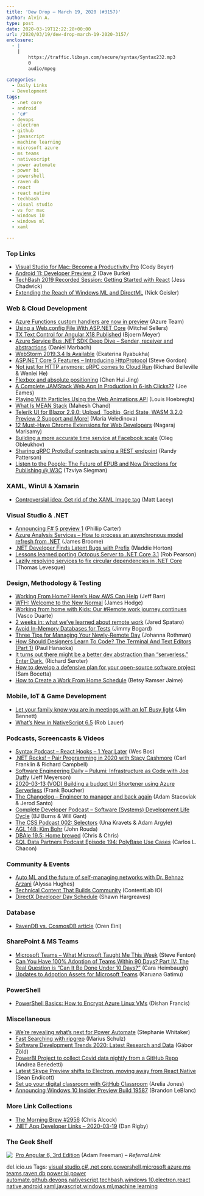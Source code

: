 ```yaml
---
title: 'Dew Drop – March 19, 2020 (#3157)'
author: Alvin A.
type: post
date: 2020-03-19T12:22:28+00:00
url: /2020/03/19/dew-drop-march-19-2020-3157/
enclosure:
  - |
    |
        https://traffic.libsyn.com/secure/syntax/Syntax232.mp3
        0
        audio/mpeg
        
categories:
  - Daily Links
  - Development
tags:
  - .net core
  - android
  - 'c#'
  - devops
  - electron
  - github
  - javascript
  - machine learning
  - microsoft azure
  - ms teams
  - nativescript
  - power automate
  - power bi
  - powershell
  - raven db
  - react
  - react native
  - techbash
  - visual studio
  - vs for mac
  - windows 10
  - windows ml
  - xaml

---
```

### <a name="top"></a>Top Links

  * <a href="https://devblogs.microsoft.com/visualstudio/visual-studio-for-mac-become-a-productivity-pro/" target="_blank" rel="noopener noreferrer">Visual Studio for Mac: Become a Productivity Pro</a> (Cody Beyer)
  * <a href="http://feedproxy.google.com/~r/blogspot/hsDu/~3/aLcRt9OZ5Zk/android-11-developer-preview-2.html" target="_blank" rel="noopener noreferrer">Android 11: Developer Preview 2</a> (Dave Burke)
  * <a href="http://www.youtube.com/watch?v=qEydH2GTmMg" target="_blank" rel="noopener noreferrer">TechBash 2019 Recorded Session: Getting Started with React</a> (Jess Chadwick)
  * <a href="https://blogs.windows.com/windowsdeveloper/2020/03/18/extending-the-reach-of-windows-ml-and-directml/?WT.mc_id=DX_MVP4025064" target="_blank" rel="noopener noreferrer">Extending the Reach of Windows ML and DirectML</a> (Nick Geisler)



### <a name="web"></a>Web & Cloud Development

  * <a href="https://azure.microsoft.com/en-us/updates/azure-functions-custom-handlers-are-now-in-preview/" target="_blank" rel="noopener noreferrer">Azure Functions custom handlers are now in preview</a> (Azure Team)
  * <a href="https://www.mitchelsellers.com/blog/article/using-a-web-config-file-with-asp-net-core" target="_blank" rel="noopener noreferrer">Using a Web.config File With ASP.NET Core</a> (Mitchel Sellers)
  * <a href="https://www.textcontrol.com/blog/2020/03/18/tx-text-control-for-angular-x18-published/" target="_blank" rel="noopener noreferrer">TX Text Control for Angular X18 Published</a> (Bjoern Meyer)
  * <a href="https://www.planetgeek.ch/2020/03/18/azure-service-bus-net-sdk-deep-dive-sender-receiver-and-abstractions/" target="_blank" rel="noopener noreferrer">Azure Service Bus .NET SDK Deep Dive – Sender, receiver and abstractions</a> (Daniel Marbach)
  * <a href="https://blog.jetbrains.com/webstorm/2020/03/webstorm-2019-3-4-is-available/" target="_blank" rel="noopener noreferrer">WebStorm 2019.3.4 Is Available</a> (Ekaterina Ryabukha)
  * <a href="https://www.stevejgordon.co.uk/asp-net-core-5-features-introducing-httpprotocol" target="_blank" rel="noopener noreferrer">ASP.NET Core 5 Features – Introducing HttpProtocol</a> (Steve Gordon)
  * <a href="https://grpc.io/blog/grpc-cloud-run/" target="_blank" rel="noopener noreferrer">Not just for HTTP anymore: gRPC comes to Cloud Run</a> (Richard Belleville & Wenlei He)
  * <a href="https://www.chenhuijing.com/blog/flexbox-and-absolute-positioning/" target="_blank" rel="noopener noreferrer">Flexbox and absolute positioning</a> (Chen Hui Jing)
  * <a href="https://medium.com/thinkster-io/a-complete-jamstack-web-app-in-production-in-6-ish-clicks-9d7a913236be?source=rss----4b02256a38e9---4" target="_blank" rel="noopener noreferrer">A Complete JAMStack Web App In Production in 6-ish Clicks??</a> (Joe Eames)
  * <a href="https://css-tricks.com/playing-with-particles-using-the-web-animations-api/" target="_blank" rel="noopener noreferrer">Playing With Particles Using the Web Animations API</a> (Louis Hoebregts)
  * <a href="https://www.c-sharpcorner.com/article/what-is-mean-stack/" target="_blank" rel="noopener noreferrer">What Is MEAN Stack</a> (Mahesh Chand)
  * <a href="https://www.telerik.com/blogs/telerik-ui-for-blazor-290-upload-tooltip-grid-state-wasm-320-preview-2-support-more" target="_blank" rel="noopener noreferrer">Telerik UI for Blazor 2.9.0: Upload, Tooltip, Grid State, WASM 3.2.0 Preview 2 Support and More!</a> (Maria Veledinova)
  * <a href="https://www.syncfusion.com/blogs/post/12-must-have-chrome-extensions-for-web-developers.aspx" target="_blank" rel="noopener noreferrer">12 Must-Have Chrome Extensions for Web Developers</a> (Nagaraj Marisamy)
  * <a href="https://engineering.fb.com/production-engineering/ntp-service/" target="_blank" rel="noopener noreferrer">Building a more accurate time service at Facebook scale</a> (Oleg Obleukhov)
  * <a href="https://devblogs.microsoft.com/premier-developer/sharing-grpc-protobuf-contracts-using-a-rest-endpoint/" target="_blank" rel="noopener noreferrer">Sharing gRPC ProtoBuf contracts using a REST endpoint</a> (Randy Patterson)
  * <a href="https://www.w3.org/blog/2020/03/listen-to-the-people-the-future-of-epub-and-new-directions-for-publishing-w3c/" target="_blank" rel="noopener noreferrer">Listen to the People: The Future of EPUB and New Directions for Publishing @ W3C</a> (Tzviya Siegman)



### <a name="silverlight"></a>XAML, WinUI & Xamarin

  * <a href="http://feedproxy.google.com/~r/MattLacey/~3/iQhuIOY2mu8/controversial-idea-get-rid-of-xaml.html" target="_blank" rel="noopener noreferrer">Controversial idea: Get rid of the XAML Image tag</a> (Matt Lacey)



### <a name="dotnet"></a>Visual Studio & .NET

  * <a href="https://devblogs.microsoft.com/dotnet/announcing-f-5-preview-1/" target="_blank" rel="noopener noreferrer">Announcing F# 5 preview 1</a> (Phillip Carter)
  * <a href="https://blogs.endjin.com/2020/03/azure-analysis-services-how-to-process-an-asynchronous-model-refresh-from-net/" target="_blank" rel="noopener noreferrer">Azure Analysis Services – How to process an asynchronous model refresh from .NET</a> (James Broome)
  * <a href="https://stackify.com/net-developer-finds-latent-bugs-with-prefix/" target="_blank" rel="noopener noreferrer">.NET Developer Finds Latent Bugs with Prefix</a> (Maddie Horton)
  * <a href="http://feedproxy.google.com/~r/OctopusDeploy/~3/an5lTfFi7nw/octopus-server-dotnet-core-lessons-learned" target="_blank" rel="noopener noreferrer">Lessons learned porting Octopus Server to .NET Core 3.1</a> (Rob Pearson)
  * <a href="https://thomaslevesque.com/2020/03/18/lazily-resolving-services-to-fix-circular-dependencies-in-net-core/" target="_blank" rel="noopener noreferrer">Lazily resolving services to fix circular dependencies in .NET Core</a> (Thomas Levesque)



### <a name="design"></a>Design, Methodology & Testing

  * <a href="http://feedproxy.google.com/~r/AmazonWebServicesBlog/~3/PzTCES5Lk7Y/" target="_blank" rel="noopener noreferrer">Working From Home? Here’s How AWS Can Help</a> (Jeff Barr)
  * <a href="https://www.splunk.com/en_us/blog/security/wfh-welcome-to-the-new-normal.html" target="_blank" rel="noopener noreferrer">WFH: Welcome to the New Normal</a> (James Hodge)
  * <a href="https://scrum-master-toolbox.org/2020/03/blog/working-from-home-with-kids-our-remote-work-journey-continues/" target="_blank" rel="noopener noreferrer">Working from home with Kids: Our #Remote work journey continues</a> (Vasco Duarte)
  * <a href="https://www.microsoft.com/en-us/microsoft-365/blog/2020/03/18/making-the-switch-to-remote-work-5-things-weve-learned/" target="_blank" rel="noopener noreferrer">2 weeks in: what we’ve learned about remote work</a> (Jared Spataro)
  * <a href="http://feedproxy.google.com/~r/GrabBagOfT/~3/EZE_YP3T9Ac/" target="_blank" rel="noopener noreferrer">Avoid In-Memory Databases for Tests</a> (Jimmy Bogard)
  * <a href="http://feedproxy.google.com/~r/ManagingProductDevelopment/~3/BBVIqz7WewQ/" target="_blank" rel="noopener noreferrer">Three Tips for Managing Your Newly-Remote Day</a> (Johanna Rothman)
  * <a href="https://www.smashingmagazine.com/2020/03/designers-code-terminal-text-editors-part-1/" target="_blank" rel="noopener noreferrer">How Should Designers Learn To Code? The Terminal And Text Editors (Part 1)</a> (Paul Hanaoka)
  * <a href="https://seroter.wordpress.com/2020/03/18/it-turns-out-there-might-be-a-better-dev-abstraction-than-serverless-enter-dark/" target="_blank" rel="noopener noreferrer">It turns out there might be a better dev abstraction than &#8220;serverless.&#8221; Enter Dark.</a> (Richard Seroter)
  * <a href="https://stackoverflow.blog/2020/03/18/how-to-develop-a-defensive-plan-for-your-open-source-software-project/" target="_blank" rel="noopener noreferrer">How to develop a defensive plan for your open-source software project</a> (Sam Bocetta)
  * <a href="https://medium.com/swlh/how-to-create-a-work-from-home-schedule-83d6b6097cb5?source=rss----f5af2b715248---4" target="_blank" rel="noopener noreferrer">How to Create a Work From Home Schedule</a> (Betsy Ramser Jaime)



### <a name="mobile"></a>Mobile, IoT & Game Development

  * <a href="https://www.jimbobbennett.io/let-your-family-know-you-are-in-meetings-with-an-iot-busy-light/" target="_blank" rel="noopener noreferrer">Let your family know you are in meetings with an IoT Busy light</a> (Jim Bennett)
  * <a href="https://www.nativescript.org/blog/whats-new-in-nativescript-6-5" target="_blank" rel="noopener noreferrer">What&#8217;s New in NativeScript 6.5</a> (Rob Lauer)



### <a name="podcasts"></a>Podcasts, Screencasts & Videos

  * <a href="https://traffic.libsyn.com/secure/syntax/Syntax232.mp3" target="_blank" rel="noopener noreferrer">Syntax Podcast &#8211; React Hooks &#8211; 1 Year Later</a> (Wes Bos)
  * <a href="http://www.dotnetrocks.com/default.aspx?ShowNum=1679" target="_blank" rel="noopener noreferrer">.NET Rocks! &#8211; Pair Programming in 2020 with Stacy Cashmore</a> (Carl Franklin & Richard Campbell)
  * <a href="https://softwareengineeringdaily.com/2020/03/19/pulumi-infrastructure-as-code-with-joe-duffy/?utm_source=rss&utm_medium=rss&utm_campaign=pulumi-infrastructure-as-code-with-joe-duffy" target="_blank" rel="noopener noreferrer">Software Engineering Daily &#8211; Pulumi: Infrastructure as Code with Joe Duffy</a> (Jeff Meyerson)
  * <a href="http://www.youtube.com/watch?v=ovMUd0eX2Qw" target="_blank" rel="noopener noreferrer">2020-03-13 (VOD) Building a budget Url Shortener using Azure Serverless</a> (Frank Boucher)
  * <a href="https://changelog.com/podcast/386" target="_blank" rel="noopener noreferrer">The Changelog &#8211; Engineer to manager and back again</a> (Adam Stacoviak & Jerod Santo)
  * <a href="https://completedeveloperpodcast.com/episode-241/?utm_source=rss&utm_medium=rss&utm_campaign=episode-241" target="_blank" rel="noopener noreferrer">Complete Developer Podcast &#8211; Software (Systems) Development Life Cycle</a> (BJ Burns & Will Gant)
  * <a href="http://thecsspodcast.googledevelopers.libsynpro.com/002-selectors" target="_blank" rel="noopener noreferrer">The CSS Podcast 002: Selectors</a> (Una Kravets & Adam Argyle)
  * <a href="https://www.ageekleader.com/agl-148-kim-bohr/" target="_blank" rel="noopener noreferrer">AGL 148: Kim Bohr</a> (John Rouda)
  * <a href="http://redgate.libsyn.com/dbale-195-home-brewed" target="_blank" rel="noopener noreferrer">DBAle 19.5: Home brewed</a> (Chris & Chris)
  * <a href="http://sqldatapartners.com/2020/03/18/episode-194-polybase-use-cases/" target="_blank" rel="noopener noreferrer">SQL Data Partners Podcast Episode 194: PolyBase Use Cases</a> (Carlos L. Chacon)



### <a name="events"></a>Community & Events

  * <a href="https://www.microsoft.com/en-us/research/blog/auto-ml-and-the-future-of-self-managing-networks-with-dr-behnaz-arzani/" target="_blank" rel="noopener noreferrer">Auto ML and the future of self-managing networks with Dr. Behnaz Arzani</a> (Alyssa Hughes)
  * <a href="https://developermedia.com/technical-content-that-builds-community/" target="_blank" rel="noopener noreferrer">Technical Content That Builds Community</a> (ContentLab IO)
  * <a href="https://devblogs.microsoft.com/directx/directx-developer-day-schedule/" target="_blank" rel="noopener noreferrer">DirectX Developer Day Schedule</a> (Shawn Hargreaves)



### <a name="sql"></a>Database

  * <a href="http://feedproxy.google.com/~r/AyendeRahien/~3/qaqQFSCBWU0/ravendb-vs-cosmosdb-article" target="_blank" rel="noopener noreferrer">RavenDB vs. CosmosDB article</a> (Oren Eini)



### <a name="sp"></a>SharePoint & MS Teams

  * <a href="https://www.stevefenton.co.uk/2020/03/microsoft-teams-what-microsoft-taught-me-this-week/" target="_blank" rel="noopener noreferrer">Microsoft Teams – What Microsoft Taught Me This Week</a> (Steve Fenton)
  * <a href="https://newsignature.com/articles/can-you-have-100-adoption-of-teams-within-90-days-part-iv-the-real-question-is-can-it-be-done-under-10-days/" target="_blank" rel="noopener noreferrer">Can You Have 100% Adoption of Teams Within 90 Days? Part IV: The Real Question is “Can It Be Done Under 10 Days?”</a> (Cara Heimbaugh)
  * <a href="https://techcommunity.microsoft.com/t5/driving-adoption-blog/updates-to-adoption-assets-for-microsoft-teams/ba-p/1235135" target="_blank" rel="noopener noreferrer">Updates to Adoption Assets for Microsoft Teams</a> (Karuana Gatimu)



### <a name="ps"></a>PowerShell

  * <a href="https://techcommunity.microsoft.com/t5/itops-talk-blog/powershell-basics-how-to-encrypt-azure-linux-vms/ba-p/1081517" target="_blank" rel="noopener noreferrer">PowerShell Basics: How to Encrypt Azure Linux VMs</a> (Dishan Francis)



### <a name="misc"></a>Miscellaneous

  * <a href="https://flow.microsoft.com/en-us/blog/were-revealing-whats-next-for-power-automate/" target="_blank" rel="noopener noreferrer">We’re revealing what’s next for Power Automate</a> (Stephanie Whitaker)
  * <a href="http://feedproxy.google.com/~r/mariusschulz/~3/NfIfxpsydtU/rg" target="_blank" rel="noopener noreferrer">Fast Searching with ripgrep</a> (Marius Schulz)
  * <a href="https://codingsans.com/blog/software-development-trends" target="_blank" rel="noopener noreferrer">Software Development Trends 2020: Latest Research and Data</a> (Gábor Zöld)
  * <a href="https://msit.powerbi.com/view?r=eyJrIjoiZTgyNTNkZTYtYjE0Mi00Yjc3LWEwMDQtNWM3ZTM0MDAyZjY0IiwidCI6IjcyZjk4OGJmLTg2ZjEtNDFhZi05MWFiLTJkN2NkMDExZGI0NyIsImMiOjV9" target="_blank" rel="noopener noreferrer">PowerBI Project to collect Covid data nightly from a GitHub Repo</a> (Andrea Benedetti)
  * <a href="http://feedproxy.google.com/~r/wmexperts/~3/ICegWFq8snY/latest-skype-preview-version-appears-run-electron-instead-react-native" target="_blank" rel="noopener noreferrer">Latest Skype Preview shifts to Electron, moving away from React Native</a> (Sean Endicott)
  * <a href="https://github.blog/2020-03-18-set-up-your-digital-classroom-with-github-classroom/" target="_blank" rel="noopener noreferrer">Set up your digital classroom with GitHub Classroom</a> (Arelia Jones)
  * <a href="https://blogs.windows.com/windowsexperience/2020/03/18/announcing-windows-10-insider-preview-build-19587/?WT.mc_id=DX_MVP4025064" target="_blank" rel="noopener noreferrer">Announcing Windows 10 Insider Preview Build 19587</a> (Brandon LeBlanc)



### <a name="links"></a>More Link Collections

  * <a href="http://feedproxy.google.com/~r/ReflectivePerspective/~3/EZ5gWpZfpU0/" target="_blank" rel="noopener noreferrer">The Morning Brew #2956</a> (Chris Alcock)
  * <a href="https://links.danrigby.com/2020/03/app-developer-links-2020-03-19/" target="_blank" rel="noopener noreferrer">.NET App Developer Links &#8211; 2020-03-19</a> (Dan Rigby)



### <a name="shelf"></a>The Geek Shelf

<a href="https://www.amazon.com/Pro-Angular-6-Adam-Freeman/dp/1484236483/?tag=amavin-20" target="_blank" rel="noopener noreferrer"><img decoding="async" align="left" style="margin: 0px 4px 10px 0px; border: 0px currentcolor; border-image: none; float: left; display: inline; background-image: none;" src="https://m.media-amazon.com/images/I/61ihxYebfLL._AC_UY218_ML3_.jpg" border="0" /></a>&nbsp;<a href="https://www.amazon.com/Pro-Angular-6-Adam-Freeman/dp/1484236483/?tag=amavin-20" target="_blank" rel="noopener noreferrer">Pro Angular 6, 3rd Edition</a> (Adam Freeman) _&#8211; Referral Link_











<div class="wlWriterEditableSmartContent" id="scid:77ECF5F8-D252-44F5-B4EB-D463C5396A79:e78011bd-1f4b-41ca-add6-62a402014481" style="margin: 0px; padding: 0px; float: none; display: inline;">
  del.icio.us Tags: <a href="http://del.icio.us/popular/visual+studio" rel="tag">visual studio</a>,<a href="http://del.icio.us/popular/c%23" rel="tag">c#</a>,<a href="http://del.icio.us/popular/.net+core" rel="tag">.net core</a>,<a href="http://del.icio.us/popular/powershell" rel="tag">powershell</a>,<a href="http://del.icio.us/popular/microsoft+azure" rel="tag">microsoft azure</a>,<a href="http://del.icio.us/popular/ms+teams" rel="tag">ms teams</a>,<a href="http://del.icio.us/popular/raven+db" rel="tag">raven db</a>,<a href="http://del.icio.us/popular/power+bi" rel="tag">power bi</a>,<a href="http://del.icio.us/popular/power+automate" rel="tag">power automate</a>,<a href="http://del.icio.us/popular/github" rel="tag">github</a>,<a href="http://del.icio.us/popular/devops" rel="tag">devops</a>,<a href="http://del.icio.us/popular/nativescript" rel="tag">nativescript</a>,<a href="http://del.icio.us/popular/techbash" rel="tag">techbash</a>,<a href="http://del.icio.us/popular/windows+10" rel="tag">windows 10</a>,<a href="http://del.icio.us/popular/electron" rel="tag">electron</a>,<a href="http://del.icio.us/popular/react+native" rel="tag">react native</a>,<a href="http://del.icio.us/popular/android" rel="tag">android</a>,<a href="http://del.icio.us/popular/xaml" rel="tag">xaml</a>,<a href="http://del.icio.us/popular/javascript" rel="tag">javascript</a>,<a href="http://del.icio.us/popular/windows+ml" rel="tag">windows ml</a>,<a href="http://del.icio.us/popular/machine+learning" rel="tag">machine learning</a>
</div>